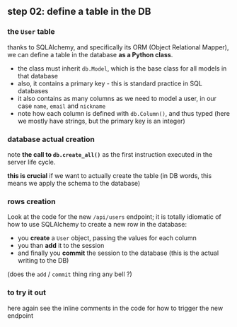 ## step 02: define a table in the DB

### the `User` table

thanks to SQLAlchemy, and specifically its ORM (Object Relational Mapper), we
can define a table in the database **as a Python class**.

- the class must inherit `db.Model`, which is the base class for all models in
  that database
- also, it contains a primary key - this is standard practice in SQL databases
- it also contains as many columns as we need to model a user, in our case
  `name`, `email` and `nickname`
- note how each column is defined with `db.Column()`, and thus typed (here we
  mostly have strings, but the primary key is an integer)

### database actual creation

note **the call to `db.create_all()`** as the first instruction executed in the
server life cycle.

**this is crucial** if we want to actually create the table (in DB words, this
  means we apply the schema to the database)

### rows creation

Look at the code for the new `/api/users` endpoint; it is totally idiomatic of
how to use SQLAlchemy to create a new row in the database:

- you **create** a `User` object, passing the values for each column
- you than **add** it to the session
- and finally you **commit** the session to the database (this is the actual
  writing to the DB)

(does the `add` / `commit` thing ring any bell ?)

### to try it out

here again see the inline comments in the code for how to trigger the new endpoint
